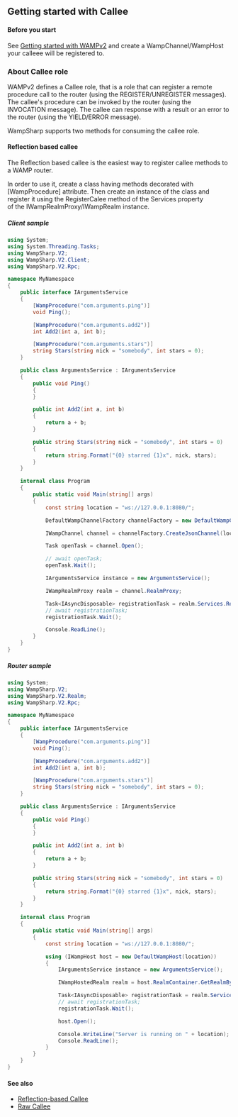 ## Getting started with Callee

#### Before you start

See [Getting started with WAMPv2](..\..\Getting-started-with-WAMPv2.md) and create a WampChannel/WampHost your calleee will be registered to.


### About Callee role

WAMPv2 defines a Callee role, that is a role that can register a remote procedure call to the router (using the REGISTER/UNREGISTER messages). The callee's procedure can be invoked by the router (using the INVOCATION message). The callee can response with a result or an error to the router  (using the YIELD/ERROR message).

WampSharp supports two methods for consuming the callee role.

#### Reflection based callee

The Reflection based callee is the easiest way to register callee methods to a WAMP router.

In order to use it, create a class having methods decorated with [WampProcedure] attribute.
Then create an instance of the class and register it using the RegisterCalee method of the Services property  
of the IWampRealmProxy/IWampRealm instance.

##### Client sample

```csharp
using System;
using System.Threading.Tasks;
using WampSharp.V2;
using WampSharp.V2.Client;
using WampSharp.V2.Rpc;

namespace MyNamespace
{
    public interface IArgumentsService
    {
        [WampProcedure("com.arguments.ping")]
        void Ping();

        [WampProcedure("com.arguments.add2")]
        int Add2(int a, int b);

        [WampProcedure("com.arguments.stars")]
        string Stars(string nick = "somebody", int stars = 0);
    }

    public class ArgumentsService : IArgumentsService
    {
        public void Ping()
        {
        }

        public int Add2(int a, int b)
        {
            return a + b;
        }

        public string Stars(string nick = "somebody", int stars = 0)
        {
            return string.Format("{0} starred {1}x", nick, stars);
        }
    }

    internal class Program
    {
        public static void Main(string[] args)
        {
            const string location = "ws://127.0.0.1:8080/";

            DefaultWampChannelFactory channelFactory = new DefaultWampChannelFactory();

            IWampChannel channel = channelFactory.CreateJsonChannel(location, "realm1");

            Task openTask = channel.Open();

            // await openTask;
            openTask.Wait();

            IArgumentsService instance = new ArgumentsService();

            IWampRealmProxy realm = channel.RealmProxy;

            Task<IAsyncDisposable> registrationTask = realm.Services.RegisterCallee(instance);
            // await registrationTask;
            registrationTask.Wait();

            Console.ReadLine();
        }
    }
}
```

##### Router sample

```csharp
using System;
using WampSharp.V2;
using WampSharp.V2.Realm;
using WampSharp.V2.Rpc;

namespace MyNamespace
{
    public interface IArgumentsService
    {
        [WampProcedure("com.arguments.ping")]
        void Ping();

        [WampProcedure("com.arguments.add2")]
        int Add2(int a, int b);

        [WampProcedure("com.arguments.stars")]
        string Stars(string nick = "somebody", int stars = 0);
    }

    public class ArgumentsService : IArgumentsService
    {
        public void Ping()
        {
        }

        public int Add2(int a, int b)
        {
            return a + b;
        }

        public string Stars(string nick = "somebody", int stars = 0)
        {
            return string.Format("{0} starred {1}x", nick, stars);
        }
    }

    internal class Program
    {
        public static void Main(string[] args)
        {
            const string location = "ws://127.0.0.1:8080/";

            using (IWampHost host = new DefaultWampHost(location))
            {
                IArgumentsService instance = new ArgumentsService();

                IWampHostedRealm realm = host.RealmContainer.GetRealmByName("realm1");

                Task<IAsyncDisposable> registrationTask = realm.Services.RegisterCallee(instance);
                // await registrationTask;
                registrationTask.Wait();

                host.Open();

                Console.WriteLine("Server is running on " + location);
                Console.ReadLine();
            }
        }
    }
}
```

#### See also

* [Reflection-based Callee](Reflection-based-Callee.md)
* [Raw Callee](Raw-Callee.md)
